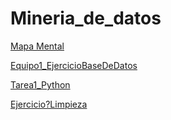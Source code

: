 # Mineria_de_datos

[Mapa Mental](https://github.com/CesarDominguez27/Mineria_de_datos/blob/main/Mapa%20mental%20Minería.pdf)

[Equipo1_EjercicioBaseDeDatos](https://github.com/CesarDominguez27/Mineria_de_datos/blob/main/Equipo_1-Ejercicio%20base%20de%20datos.pdf)

[Tarea1_Python](https://github.com/CesarDominguez27/Mineria_de_datos/blob/main/Tarea1_Python%20(1).ipynb)

[Ejercicio?Limpieza](https://github.com/ReginaMb/Data_Mining/blob/main/Ej_Limpieza_1.ipynb)
